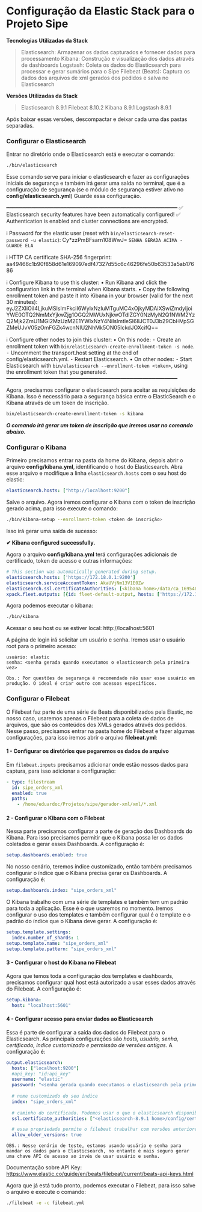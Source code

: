 # Configuração da Elastic Stack para o Projeto Sipe

**Tecnologias Utilizadas da Stack**
>Elasticsearch: Armazenar os dados capturados e fornecer dados para processamento
Kibana: Construção e visualização dos dados através de dashboards
Logstash: Coleta os dados do Elasticsearch para processar e gerar sumários para o Sipe
Filebeat (Beats): Captura os dados dos arquivos de xml gerados dos pedidos e salva no Elasticsearch

**Versões Utilizadas da Stack**
>Elasticsearch 8.9.1
Filebeat 8.10.2
Kibana 8.9.1
Logstash 8.9.1

Após baixar essas versões, descompactar e deixar cada uma das pastas separadas.

### Configurar o Elasticsearch
Entrar no diretório onde o Elasticsearch está e executar o comando:
```sh
./bin/elasticsearch
```

Esse comando serve para iniciar o elasticsearch e fazer as configurações iniciais de segurança e também irá gerar uma saída no terminal, que é a configuração de segurança (se o módulo de segurança estiver ativo no **config/elasticsearch.yml**)
Guarde essa configuração.

━━━━━━━━━━━━━━━━━━━━━━━━━━━━━━━━━━━━━━━━━━━━━━━━━━━━━━
✅ Elasticsearch security features have been automatically configured!
✅ Authentication is enabled and cluster connections are encrypted.

ℹ️  Password for the elastic user (reset with `bin/elasticsearch-reset-password -u elastic`):
  Cy*zzPmBFsarn108WwJ=
  `SENHA GERADA ACIMA - GUARDE ELA`

ℹ️  HTTP CA certificate SHA-256 fingerprint:
  aa49466c1b90f858d61e169097edf47327d55c6c46296fe50b63533a5ab17686

ℹ️  Configure Kibana to use this cluster:
• Run Kibana and click the configuration link in the terminal when Kibana starts.
• Copy the following enrollment token and paste it into Kibana in your browser (valid for the next 30 minutes):
  eyJ2ZXIiOiI4LjkuMSIsImFkciI6WyIxNzIuMTguMC4xOjkyMDAiXSwiZmdyIjoiYWE0OTQ2NmMxYjkwZjg1OGQ2MWUxNjkwOTdlZGY0NzMyN2Q1NWM2YzQ2Mjk2ZmU1MGI2MzUzM2E1YWIxNzY4NiIsImtleSI6IlJCT0J3b29CbHVpSGZMeUJvV05zOmFGZk4wcnNIU2NhMk5ON05IckdJOXcifQ==

ℹ️  Configure other nodes to join this cluster:
• On this node:
  ⁃ Create an enrollment token with `bin/elasticsearch-create-enrollment-token -s node`.
  ⁃ Uncomment the transport.host setting at the end of config/elasticsearch.yml.
  ⁃ Restart Elasticsearch.
• On other nodes:
  ⁃ Start Elasticsearch with `bin/elasticsearch --enrollment-token <token>`, using the enrollment token that you generated.
━━━━━━━━━━━━━━━━━━━━━━━━━━━━━━━━━━━━━━━━━━━━━━━━━━━━━━

Agora, precisamos configurar o elasticsearch para aceitar as requisições do Kibana. Isso é necessário para a segurança básica entre o ElasticSearch e o Kibana através de um token de inscrição.
```sh
bin/elasticsearch-create-enrollment-token -s kibana
```

***O comando irá gerar um token de inscrição que iremos usar no comando abaixo.***

### Configurar o Kibana

Primeiro precisamos entrar na pasta da home do Kibana, depois abrir o arquivo **config/kibana.yml**, identificando o host do Elasticsearch. Abra esse arquivo e modifique a linha `elasticsearch.hosts` com o seu host do elastic:

```yml
elasticsearch.hosts: ["http://localhost:9200"]
```

Salve o arquivo. Agora iremos configurar o Kibana com o token de inscrição gerado acima, para isso execute o comando:

```sh
./bin/kibana-setup --enrollment-token <token de inscrição>
```

Isso irá gerar uma saída de sucesso:

**✔ Kibana configured successfully.**

Agora o arquivo **config/kibana.yml** terá configurações adicionais de certificado, token de acesso e outras informações:

```yml
# This section was automatically generated during setup.
elasticsearch.hosts: ['https://172.18.0.1:9200']
elasticsearch.serviceAccountToken: AkaUVjNm13V1E0Zw
elasticsearch.ssl.certificateAuthorities: [<kibana home>/data/ca_1695481081961.crt]
xpack.fleet.outputs: [{id: fleet-default-output, hosts: ['https://172.18.0.1:9200']}]
```

Agora podemos executar o kibana:
```sh
./bin/kibana
```

Acessar o seu host ou se estiver local: http://localhost:5601

A página de login irá solicitar um usuário e senha. Iremos usar o usuário root para o primeiro acesso:

```properties
usuário: elastic
senha: <senha gerada quando executamos o elasticsearch pela primeira vez>
```

`Obs.: Por questões de segurança é recomendado não usar esse usuário em produção. O ideal é criar outro com acessos específicos.`

### Configurar o Filebeat

O Filebeat faz parte de uma série de Beats disponibilizados pela Elastic, no nosso caso, usaremos apenas o Filebeat para a coleta de dados de arquivos, que são os conteúdos dos XMLs gerados através dos pedidos.
Nesse passo, precisamos entrar na pasta home do Filebeat e fazer algumas configurações, para isso iremos abrir o arquivo **filebeat.yml**:

#### 1 - Configurar os diretórios que pegaremos os dados de arquivo

Em `filebeat.inputs` precisamos adicionar onde estão nossos dados para captura, para isso adicionar a configuração:

```yml
- type: filestream
  id: sipe_orders_xml
  enabled: true
  paths:
    - /home/eduardoc/Projetos/sipe/gerador-xml/xml/*.xml
```

#### 2 - Configurar o Kibana com o Filebeat

Nessa parte precisamos configurar a parte de geração dos Dashboards do Kibana. Para isso precisamos permitir que o Kibana possa ler os dados coletados e gerar esses Dashboards. A configuração é:

```yml
setup.dashboards.enabled: true
```

No nosso cenário, teremos índice customizado, então também precisamos configurar o índice que o Kibana precisa gerar os Dashboards. A configuração é:

```yml
setup.dashboards.index: "sipe_orders_xml"
```

O Kibana trabalho com uma série de templates e também tem um padrão para toda a aplicação. Esse é o que usaremos no momento.
Iremos configurar o uso dos templates e também configurar qual é o template e o padrão do índice que o Kibana deve gerar. A configuração é:

```yml
setup.template.settings:
  index.number_of_shards: 1
setup.template.name: "sipe_orders_xml"
setup.template.pattern: "sipe_orders_xml"
```

#### 3 - Configurar o host do Kibana no Filebeat

Agora que temos toda a configuração dos templates e dashboards, precisamos configurar qual host está autorizado a usar esses dados através do Filebeat. A configuração é:

```yml
setup.kibana:
  host: "localhost:5601"
```

#### 4 - Configurar acesso para enviar dados ao Elasticsearch

Essa é parte de configurar a saída dos dados do Filebeat para o Elasticsearch. As principais configurações são *hosts, usuário, senha, certificado, índice customizado e permissão de versões antigas*. A configuração é:

```yml
output.elasticsearch:
  hosts: ["localhost:9200"]
  #api_key: "id:api_key"
  username: "elastic"
  password: "<senha gerada quando executamos o elasticsearch pela primeira vez>"
  
  # nome customizado do seu índice
  index: "sipe_orders_xml"
  
  # caminho do certificado. Podemos usar o que o elasticsearch disponibiliza, basta adicionar o caminho
  ssl.certificate_authorities: ["<elasticsearch-8.9.1 home>/config/certs/http_ca.crt"]

  # essa propriedade permite o filebeat trabalhar com versões anteriores do elasticsearch
  allow_older_versions: true
```
 
 `OBS.: Nesse cenário de teste, estamos usando usuário e senha para mandar os dados para o Elasticsearch, no entanto é mais seguro gerar uma chave API de acesso ao invés de usar usuário e senha.`
 
 Documentação sobre API Key: https://www.elastic.co/guide/en/beats/filebeat/current/beats-api-keys.html
 
 Agora que já está tudo pronto, podemos executar o Filebeat, para isso salve o arquivo e execute o comando:
 
 ```sh
 ./filebeat -e -c filebeat.yml
 ```
 
